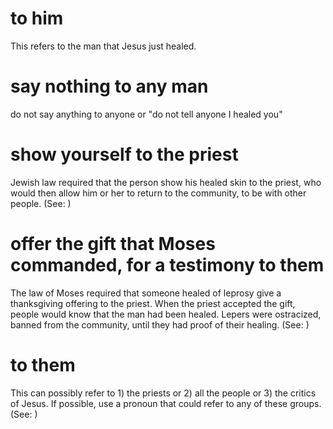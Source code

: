
# to him
This refers to the man that Jesus just healed.

# say nothing to any man
do not say anything to anyone or "do not tell anyone I healed you"

# show yourself to the priest
Jewish law required that the person show his healed skin to the priest, who would then allow him or her to return to the community, to be with other people. (See: )

# offer the gift that Moses commanded, for a testimony to them
The law of Moses required that someone healed of leprosy give a thanksgiving offering to the priest. When the priest accepted the gift, people would know that the man had been healed. Lepers were ostracized, banned from the community, until they had proof of their healing. (See: )

# to them
This can possibly refer to 1) the priests or 2) all the people or 3) the critics of Jesus. If possible, use a pronoun that could refer to any of these groups. (See: )